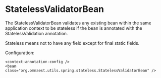 # StatelessValidatorBean #

The StatelessValidatorBean validates any existing bean within the same application context to be stateless if the bean is annotated with the StatelessValidation annotation.

Stateless means not to have any field except for final static fields.

Configuration:

```
<context:annotation-config />
<bean class="org.omnaest.utils.spring.stateless.StatelessValidatorBean" />
```